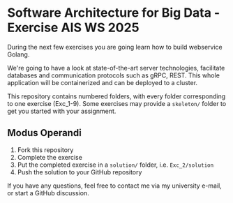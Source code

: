 # Software Architecture for Big Data - Exercise AIS WS 2025

During the next few exercises you are going learn how to build webservice Golang.

We're going to have a look at state-of-the-art server technologies, facilitate databases and communication protocols
such as gRPC, REST. This whole application will be containerized and can be deployed to a cluster.

This repository contains numbered folders, with every folder corresponding to one exercise (Exc_1-9).
Some exercises may provide a `skeleton/` folder to get you started with your assignment. 

## Modus Operandi
1. Fork this repository
2. Complete the exercise
3. Put the completed exercise in a `solution/` folder, i.e. `Exc_2/solution`
4. Push the solution to your GitHub repository


If you have any questions, feel free to contact me via my university e-mail, or start a GitHub discussion.